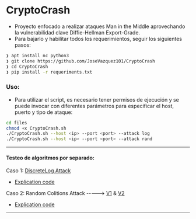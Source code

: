 # CryptoCrash

- Proyecto enfocado a realizar ataques Man in the Middle aprovechando la vulnerabilidad clave Diffie-Hellman Export-Grade.
- Para bajarlo y habilitar todos los requerimientos, seguir los siguientes pasos:

~~~bash
❯ apt install nc python3
❯ git clone https://github.com/JoseVazquez101/CryptoCrash
❯ cd CryptoCrash
❯ pip install -r requeriments.txt
~~~

### Uso:
- Para utilizar el script, es necesario tener permisos de ejecución y se puede invocar con diferentes parámetros para especificar el host, puerto y tipo de ataque:

~~~bash
cd files
chmod +x CryptoCrash.sh
./CryptoCrash.sh --host <ip> --port <port> --attack log
./CryptoCrash.sh --host <ip> --port <port> --attack rand
~~~


***
#### Testeo de algoritmos por separado:

Caso 1: [DiscreteLog Attack](https://github.com/JoseVazquez101/CryptoCrash/blob/main/Files/DiscreteLog_attack.py)
  - [Explication code](https://github.com/JoseVazquez101/CryptoCrash/blob/main/Files/Explication_Log.md)

Caso 2: Random Colitions Attack -----> [V1](https://github.com/JoseVazquez101/CryptoCrash/blob/main/Files/randBreaker_v1.py) & [V2](https://github.com/JoseVazquez101/CryptoCrash/blob/main/Files/randBreaker_v2.py)
  - [Explication code](https://github.com/JoseVazquez101/CryptoCrash/blob/main/Files/randExplication.md)
***
